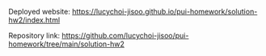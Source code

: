 Deployed website: https://lucychoi-jisoo.github.io/pui-homework/solution-hw2/index.html


Repository link: https://github.com/lucychoi-jisoo/pui-homework/tree/main/solution-hw2